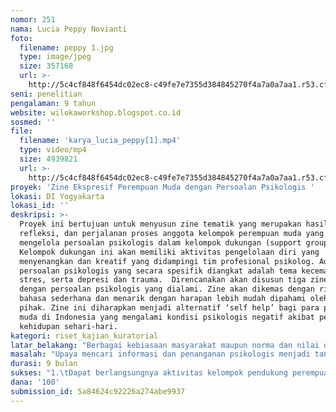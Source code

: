 ```yaml
---
nomor: 251
nama: Lucia Peppy Novianti
foto:
  filename: peppy 1.jpg
  type: image/jpeg
  size: 357168
  url: >-
    http://5c4cf848f6454dc02ec8-c49fe7e7355d384845270f4a7a0a7aa1.r53.cf2.rackcdn.com/594dc11d-2c4c-4c94-92b8-82f54da4d5d5/peppy%201.jpg
seni: penelitian
pengalaman: 9 tahun
website: wilokaworkshop.blogspot.co.id
sosmed: ''
file:
  filename: 'karya_lucia_peppy[1].mp4'
  type: video/mp4
  size: 4939821
  url: >-
    http://5c4cf848f6454dc02ec8-c49fe7e7355d384845270f4a7a0a7aa1.r53.cf2.rackcdn.com/d6a1c4e1-abc0-446a-b080-0c3cf1d0ddc3/karya_lucia_peppy[1].mp4
proyek: 'Zine Ekspresif Perempuan Muda dengan Persoalan Psikologis '
lokasi: DI Yogyakarta
lokasi_id: ''
deskripsi: >-
  Proyek ini bertujuan untuk menyusun zine tematik yang merupakan hasil karya,
  refleksi, dan perjalanan proses anggota kelompok perempuan muda yang berjuang
  mengelola persoalan psikologis dalam kelompok dukungan (support group).
  Kelompok dukungan ini akan memiliki aktivitas pengelolaan diri yang
  menyenangkan dan kreatif yang didampingi tim profesional psikolog. Adapun
  persoalan psikologis yang secara spesifik diangkat adalah tema kecemasan,
  stres, serta depresi dan trauma.  Direncanakan akan disusun tiga zine sesuai
  dengan persoalan psikologis yang dialami. Zine akan dikemas dengan ringan,
  bahasa sederhana dan menarik dengan harapan lebih mudah dipahami oleh banyak
  pihak. Zine ini diharapkan menjadi alternatif ‘self help’ bagi para perempuan
  muda di Indonesia yang mengalami kondisi psikologis negatif akibat pengalaman
  kehidupan sehari-hari.
kategori: riset_kajian_kuratorial
latar_belakang: "Berbagai kebiasaan masyarakat maupun norma dan nilai di masyarakat dewasa ini mudah berkembang menjadi tekanan psikologis tersendiri bagi perempuan. Nilai khas perempuan dalam konteks budaya maupun perkembangan konsep perempuan di masyarakat juga ternyata berpotensi menimbulkan tekanan psikologis tersendiri. Padahal, para perempuan muda ini pun memiliki persoalan konkret yang dihadapi dalam keseharian mereka. Banyak perempuan muda membiarkan kondisi ini tanpa mengolah diri. Akibatnya, mereka pun rentan mengalami pada persoalan tekanan psikologis bahkan gangguang kesehatan mental secara serius. Stigma bila menemui profesional psikolog dengan label ‘gila’, biaya penanganan yang dianggap terlalu mahal, maupun ketakutan akan proses penanganan psikologis yang terlihat ‘menyeramkan’ ditemukan menjadi beberapa hambatan yang cukup mempengaruhi kemauan untuk mengakses layanan profesional kesehatan mental.\r\nPerempuan muda pada masa ini juga lebih memanfaatkan media masa sebagai sumber akses informasi dan pengetahuan. Keterbatasan waktu maupun perlindungan identitas diri  membuat penanganan mandiri melalui informasi di media menjadi alternatif yang dipilih. Oleh karena itu, menghadirkan sebuah media tematik psikologis, zine, yang berisi proses yang bersumber dari pengalaman pribadi perempuan muda lain yang terdampingi  dapat memberikan informasi 'self help' yang diharapkan lebih  sesuai dengan kondisi mereka.\r\n"
masalah: "Upaya mencari informasi dan penanganan psikologis menjadi tantangan tersendiri pada perempuan muda dewasa ini. Kesulitan mendapatkan akses karena berbagai hal, kekhawatiran mendapatkan stigma atau label negatif bila menemui profesional, maupun keengganan membayangkan penanganan psikologis yang akan dialami menjadi penghalang untuk mengakses layanan profesional psikolog. Proses ‘self-help’ seperti mencari informasi lalu mengolahnya sendiri menjadi pilihan yang banyak diambil oleh perempuan muda tersebut.\r\nMateri ‘self help’ untuk semakin mendukung mengelola tekanan yang dihadapi antara lain perlu berisi apa penyebab dan bagaimana mengatasi. Banyak bacaan yang lebih berisi konsep atau teori daripada refleksi proses. Padahal gambaran akan bagaimana melakukan upaya pengelolaan diri maupun contoh bagaimana ekspresi diri yang dapat menjembatani pengelolaan diri perlu pula diberikan. \r\nZine menjadi alternatif media yang dapat diciptakan sebagai karya dari sebuah kelompok dukungan (support group) perempuan yang berjuang menghadapi persoalan psikologisnya. Selain dapat berbagi, dengan membuat karya zine ini para perempuan anggota kelompok tersebut akan juga memperoleh rasa kebanggaan dan kebermanfaatan. Di sisi lain, banyak perempuan di luar yang juga akan memperoleh manfaat dari refleksi proses yang dibagikan dalam zine ini.\r\n"
durasi: 9 bulan
sukses: "1.\tDapat berlangsungnya aktivitas kelompok pendukung perempuan muda secara rutin dengan agenda berefleksi, saling mendukung dan saling belajar melalui kegiatan yang menyenangkan.\r\n2.\tDapat dilatihnya setidaknya enam orang pendamping sebaya  yang mampu melakukan fasiltasi sesuai dengan kebutuhan kelompoknya. \r\n3.\tDiterbitkan tiga zine tentang pengelolaan sederhana ketika menghadapi kondisi stres (1 seri), kecemasan (1 seri), dan depresi dan trauma (1seri). Ketiga zine ini berisi panduan sederhana berdasarkan pengalaman pribadi teman-teman maupun olahan psikolog dan konselor pendamping.\r\n"
dana: '100'
submission_id: 5a84624c92226a274abe9937
---
```

